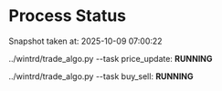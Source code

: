 # Process Status

Snapshot taken at: 2025-10-09 07:00:22

../wintrd/trade_algo.py --task price_update: **RUNNING**

../wintrd/trade_algo.py --task buy_sell: **RUNNING**


